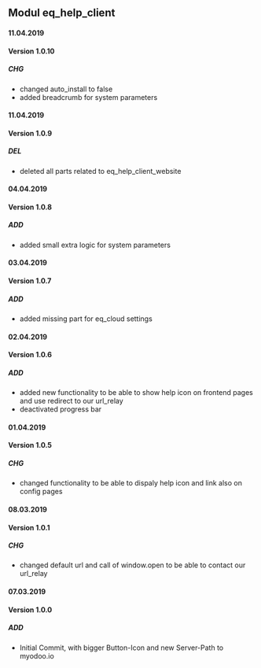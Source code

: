 ## Modul eq_help_client

#### 11.04.2019
#### Version 1.0.10
##### CHG
- changed auto_install to false
- added breadcrumb for system parameters

#### 11.04.2019
#### Version 1.0.9
##### DEL
- deleted all parts related to eq_help_client_website

#### 04.04.2019
#### Version 1.0.8
##### ADD
- added small extra logic for system parameters

#### 03.04.2019
#### Version 1.0.7
##### ADD
- added missing part for eq_cloud settings

#### 02.04.2019
#### Version 1.0.6
##### ADD
- added new functionality to be able to show help icon on frontend pages and use redirect to our url_relay
- deactivated progress bar

#### 01.04.2019
#### Version 1.0.5
##### CHG
- changed functionality to be able to dispaly help icon and link also on config pages

#### 08.03.2019
#### Version 1.0.1
##### CHG
- changed default url and call of window.open to be able to contact our url_relay

#### 07.03.2019
#### Version 1.0.0
##### ADD
- Initial Commit, with bigger Button-Icon and new Server-Path to myodoo.io
